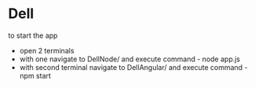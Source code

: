 # Dell

to start the app
- open 2 terminals 
- with one navigate to DellNode/ and execute command - node app.js
- with second terminal navigate to DellAngular/ and execute command - npm start

